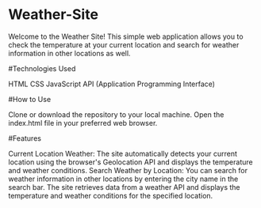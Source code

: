 # Weather-Site


Welcome to the Weather Site! This simple web application allows you to check the temperature at your current location and search for weather information in other locations as well.

#Technologies Used

HTML
CSS
JavaScript
API (Application Programming Interface)


#How to Use

Clone or download the repository to your local machine.
Open the index.html file in your preferred web browser.


#Features

Current Location Weather: The site automatically detects your current location using the browser's Geolocation API and displays the temperature and weather conditions.
Search Weather by Location: You can search for weather information in other locations by entering the city name in the search bar. The site retrieves data from a weather API and displays the temperature and weather conditions for the specified location.
